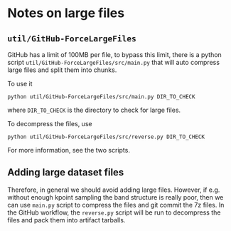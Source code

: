 # Notes on large files

## `util/GitHub-ForceLargeFiles`

GitHub has a limit of 100MB per file, to bypass this limit, there is a
python script `util/GitHub-ForceLargeFiles/src/main.py` that will auto
compress large files and split them into chunks.

To use it

```shell
python util/GitHub-ForceLargeFiles/src/main.py DIR_TO_CHECK
```

where `DIR_TO_CHECK` is the directory to check for large files.

To decompress the files, use

```shell
python util/GitHub-ForceLargeFiles/src/reverse.py DIR_TO_CHECK
```

For more information, see the two scripts.

## Adding large dataset files

Therefore, in general we should avoid adding large files. However, if e.g.
without enough kpoint sampling the band structure is really poor, then we
can use `main.py` script to compress the files and git commit the 7z files.
In the GitHub workflow, the `reverse.py` script will be run to decompress
the files and pack them into artifact tarballs.
